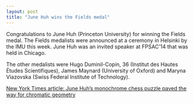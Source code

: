 ```yaml
---
layout: post
title: "June Huh wins the Fields medal"
---
```

Congratulations to June Huh (Princeton University) for winning the Fields medal.
The Fields medalists were announced at a ceremony in Helsinki by the IMU this week.
June Huh was an invited speaker at FPSAC'14 that was held in Chicago.

The other medalists were Hugo Duminil-Copin, 36 (Institut des Hautes Études Scientifiques),
James Maynard (University of Oxford) and Maryna Viazovska (Swiss Federal Institute of Technology).

[New York Times article: June Huh’s monochrome chess puzzle paved the way for chromatic geometry](https://www.nytimes.com/live/2022/07/05/science/fields-medal-math#june-huh-heisuke-hironaka-math-chromatic-geometry)
